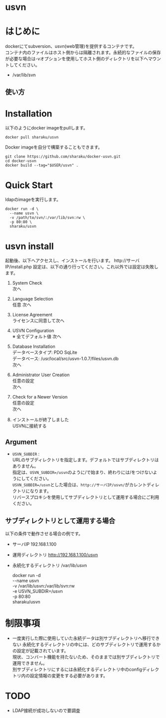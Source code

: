 usvn
================

# はじめに
dockerにてsubversion、usvn(web管理)を提供するコンテナです。  
コンテナ内のファイルはホスト側からは隔離されます。永続的なファイルの保存が必要な場合は-vオプションを使用してホスト側のディレクトリを以下へマウントしてください。
+ /var/lib/svn

使い方
------
# Installation
以下のようにdocker imageをpullします。

    docker pull sharaku/usvn


Docker imageを自分で構築することもできます。

    git clone https://github.com/sharaku/docker-usvn.git
    cd docker-usvn
    docker build --tag="$USER/usvn" .

# Quick Start
ldapのimageを実行します。

    docker run -d \
      --name usvn \
      -v /path/to/svn/:/var/lib/svn:rw \
      -p 80:80 \
      sharaku/usvn

# usvn install
起動後、以下へアクセスし、インストールを行います。
http://サーバIP/install.php
設定は、以下の通り行ってください。これ以外では設定は失敗します。

1. System Check  
    次へ

2. Language Selection  
    任意
    次へ

3. License Agreement  
    ライセンスに同意して次へ

4. USVN Configuration  
    ※ 全てデフォルト値
    次へ

5. Database Installation  
    データベースタイプ: PDO SqLite  
    データベース: /usr/local/src/usvn-1.0.7/files/usvn.db  
    次へ

6. Administrator User Creation  
    任意の設定  
    次へ

7. Check for a Newer Version  
    任意の設定  
    次へ

8. インストールが終了しました  
    USVNに接続する

## Argument

+   `USVN_SUBDIR` :  
    URLのサブディレクトリを指定します。デフォルトではサブディレクトリはありません。  
    指定は、`USVN_SUBDIR=/usvn`のように/で始まり、終わりには/をつけないようにしてください。  
    `USVN_SUBDIR=/usvn`とした場合は、`http://サーバIP/usvn/`がカレントディレクトリになります。  
    リバースプロキシを使用してサブディレクトリとして運用する場合にご利用ください。

## サブディレクトリとして運用する場合

以下の条件で動作させる場合の例です。

+ サーバIP 192.168.1.100
+ 運用ディレクトリ http://192.168.1.100/usvn
+ 永続化するディレクトリ /var/lib/usvn

    docker run -d \
      --name usvn \
      -v /var/lib/usvn:/var/lib/svn:rw \
      -e USVN_SUBDIR=/usvn \
      -p 80:80 \
      sharaku/usvn

# 制限事項
+ 一度実行した際に使用していた永続データは別サブディレクトリへ移行できない
永続化するディレクトリの中には、どのサブディレクトリで運用するかの設定が記載されています。  
現状、コンバート機能を持たないため、そのままでは別サブディレクトリで運用できません。  
別サブディレクトリにするには永続化するディレクトリ中のconfigディレクトリ内の設定情報の変更をする必要があります。

# TODO
+ LDAP接続が成功しないので要調査

